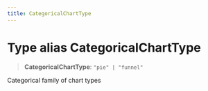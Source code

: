 ```yaml
---
title: CategoricalChartType
---
```


# Type alias CategoricalChartType

> **CategoricalChartType**: `"pie" | "funnel"`

Categorical family of chart types
